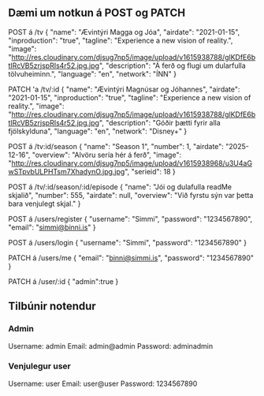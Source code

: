 ## Dæmi um notkun á POST og PATCH

POST á /tv
{
    "name": "Ævintýri Magga og Jóa",
    "airdate": "2021-01-15",
    "inproduction": "true",
    "tagline": "Experience a new vision of reality.",
    "image": "http://res.cloudinary.com/djsug7np5/image/upload/v1615938788/glKDfE6btIRcVB5zrjspRIs4r52.jpg.jpg",
    "description": "Á ferð og flugi um dularfulla tölvuheiminn.",
    "language": "en",
    "network": "ÍNN"
}

PATCH 'a /tv/:id
{
    "name": "Ævintýri Magnúsar og Jóhannes",
    "airdate": "2021-01-15",
    "inproduction": "true",
    "tagline": "Experience a new vision of reality.",
    "image": "http://res.cloudinary.com/djsug7np5/image/upload/v1615938788/glKDfE6btIRcVB5zrjspRIs4r52.jpg.jpg",
    "description": "Góðir þætti fyrir alla fjölskylduna",
    "language": "en",
    "network": "Disney+"
}

POST á /tv:id/season
{
    "name": "Season 1",
    "number": 1,
    "airdate": "2025-12-16",
    "overview": "Alvöru sería hér á ferð",
    "image": "http://res.cloudinary.com/djsug7np5/image/upload/v1615938968/u3U4aGwSTpvbULPHTsm7XhadynO.jpg.jpg",
    "serieid": 18
}

POST á /tv/:id/season/:id/episode
{
    "name": "Jói og dulafulla readMe skjalið",
    "number": 555,
    "airdate": null,
    "overview": "Við fyrstu sýn var þetta bara venjulegt skjal."
}

POST á /users/register
{
    "username": "Simmi",
    "password": "1234567890",
    "email": "simmi@binni.is"
}

POST á /users/login
{
    "username": "Simmi",
    "password": "1234567890"
}

PATCH á /users/me
{
    "email": "binni@simmi.is",
    "password": "1234567890"
}

PATCH á /user/:id
{
    "admin":true
}

## Tilbúnir notendur
### Admin
Username: admin
Email: admin@admin
Password: adminadmin

### Venjulegur user
Username: user
Email: user@user
Password: 1234567890